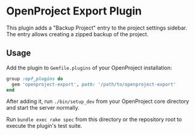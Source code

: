 # OpenProject Export Plugin

This plugin adds a "Backup Project" entry to the project settings sidebar. The entry allows creating a zipped backup of the project.
## Usage

Add the plugin to `Gemfile.plugins` of your OpenProject installation:

```ruby
group :opf_plugins do
  gem 'openproject-export', path: '/path/to/openproject-export'
end
```

After adding it, run `./bin/setup_dev` from your OpenProject core directory and start the server normally.

Run `bundle exec rake spec` from this directory or the repository root to execute the plugin's test suite.

